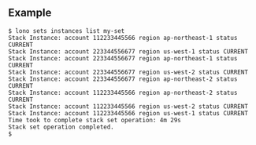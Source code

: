 ## Example

    $ lono sets instances list my-set
    Stack Instance: account 112233445566 region ap-northeast-1 status CURRENT
    Stack Instance: account 223344556677 region us-west-1 status CURRENT
    Stack Instance: account 223344556677 region ap-northeast-1 status CURRENT
    Stack Instance: account 223344556677 region us-west-2 status CURRENT
    Stack Instance: account 223344556677 region ap-northeast-2 status CURRENT
    Stack Instance: account 112233445566 region ap-northeast-2 status CURRENT
    Stack Instance: account 112233445566 region us-west-2 status CURRENT
    Stack Instance: account 112233445566 region us-west-1 status CURRENT
    Time took to complete stack set operation: 4m 29s
    Stack set operation completed.
    $